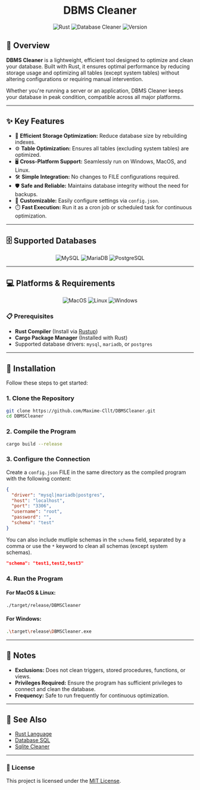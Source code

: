 <div align="center">
    <h1>DBMS Cleaner</h1>
</div>

<div align="center">
    <img src="https://img.shields.io/badge/Rust-dea584?style=for-the-badge&logo=rust&logoColor=white" alt="Rust" />
    <img src="https://img.shields.io/badge/Database-Cleaner-53a863?style=for-the-badge" alt="Database Cleaner" />
    <img src="https://img.shields.io/badge/Version-1.0.0-informational?style=for-the-badge" alt="Version" />
</div>

## 📖 Overview

**DBMS Cleaner** is a lightweight, efficient tool designed to optimize and clean your database. Built with Rust, it
ensures optimal performance by reducing storage usage and optimizing all tables (except system tables) without altering
configurations or requiring manual intervention.

Whether you're running a server or an application, DBMS Cleaner keeps your database in peak condition, compatible across
all major platforms.

---

## ✨ Key Features

- 🚀 **Efficient Storage Optimization:** Reduce database size by rebuilding indexes.
- ⚙️ **Table Optimization:** Ensures all tables (excluding system tables) are optimized.
- 🖥️ **Cross-Platform Support:** Seamlessly run on Windows, MacOS, and Linux.
- 🛠️ **Simple Integration:** No changes to FILE configurations required.
- 🛡️ **Safe and Reliable:** Maintains database integrity without the need for backups.
- 🔧 **Customizable:** Easily configure settings via `config.json`.
- ⏱️ **Fast Execution:** Run it as a cron job or scheduled task for continuous optimization.

---

## 🗄️ Supported Databases

<div align="center">
    <img src="https://img.shields.io/badge/MySQL-00758F?style=for-the-badge&logo=mysql&logoColor=white" alt="MySQL" />
    <img src="https://img.shields.io/badge/MariaDB-003545?style=for-the-badge&logo=mariadb&logoColor=white" alt="MariaDB" />
    <img src="https://img.shields.io/badge/PostgreSQL-336791?style=for-the-badge&logo=postgresql&logoColor=white" alt="PostgreSQL" />
</div>

---

## 💻 Platforms & Requirements

<div align="center">
    <img src="https://img.shields.io/badge/OS-MacOS-informational?style=flat&logo=apple&logoColor=white&color=53a863" alt="MacOS" />
    <img src="https://img.shields.io/badge/OS-Linux-informational?style=flat&logo=linux&logoColor=white&color=53a863" alt="Linux" />
    <img src="https://img.shields.io/badge/OS-Windows-informational?style=flat&logo=windows&logoColor=white&color=53a863" alt="Windows" />
</div>

### 📋 Prerequisites

- **Rust Compiler** (Install via [Rustup](https://rustup.rs/))
- **Cargo Package Manager** (Installed with Rust)
- Supported database drivers: `mysql`, `mariadb`, or `postgres`

---

## 🔧 Installation

Follow these steps to get started:

### 1. Clone the Repository

```bash
git clone https://github.com/Maxime-Cllt/DBMSCleaner.git
cd DBMSCleaner
```

### 2. Compile the Program

```bash
cargo build --release
```

### 3. Configure the Connection

Create a `config.json` FILE in the same directory as the compiled program with the following content:

```json
{
  "driver": "mysql|mariadb|postgres",
  "host": "localhost",
  "port": "3306",
  "username": "root",
  "password": "",
  "schema": "test"
}
```

You can also include mutliple schemas in the `schema` field, separated by a comma or use the `*` keyword to clean all
schemas (except system schemas).

```json
"schema": "test1,test2,test3"
```

### 4. Run the Program

#### For MacOS & Linux:

```bash
./target/release/DBMSCleaner
```

#### For Windows:

```bash
.\target\release\DBMSCleaner.exe
```

---

## 📝 Notes

- **Exclusions:** Does not clean triggers, stored procedures, functions, or views.
- **Privileges Required:** Ensure the program has sufficient privileges to connect and clean the database.
- **Frequency:** Safe to run frequently for continuous optimization.

---

## 🔗 See Also

- [Rust Language](https://www.rust-lang.org/)
- [Database SQL](https://golang.org/pkg/database/SQL/)
- [Sqlite Cleaner](https://github.com/Maxime-Cllt/SqliteCleaner)

---

### 📜 License

This project is licensed under the [MIT License](https://opensource.org/licenses/MIT).